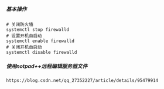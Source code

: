 ##### 基本操作

```
# 关闭防火墙
systemctl stop firewalld
# 设置开机自启动
systemctl enable firewalld
# 关闭开机自启动
systemctl disable firewalld
```

##### 使用notpad++远程编辑服务器文件

```jade
https://blog.csdn.net/qq_27352227/article/details/95479914
```



